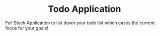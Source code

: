 # <h1 align="center">Todo Application</h1>
Full Stack Application to list down your todo list which eases the current focus for your goals!
